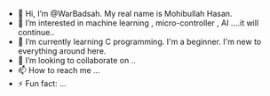- 👋 Hi, I’m @WarBadsah. My real name is Mohibullah Hasan.
- 👀 I’m interested in machine learning , micro-controller , AI ....it will continue..
- 🌱 I’m currently learning C programming. I'm a beginner. I'm new to everything around here.
- 💞️ I’m looking to collaborate on ..
- 📫 How to reach me ...
- ⚡ Fun fact: ...

<!---
WarBadsah/WarBadsah is a ✨ special ✨ repository because its `README.md` (this file) appears on your GitHub profile.
You can click the Preview link to take a look at your changes.
--->
